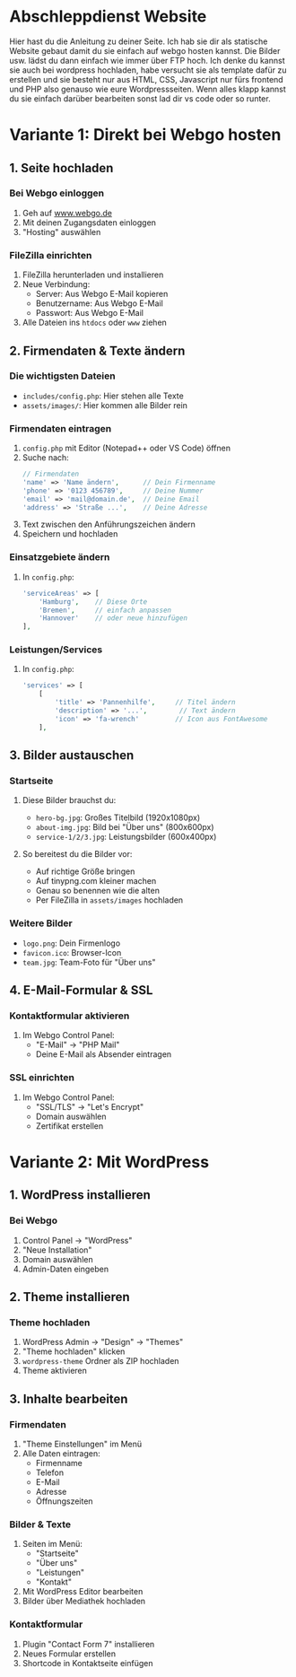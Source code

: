 # Abschleppdienst Website

Hier hast du die Anleitung zu deiner Seite. Ich hab sie dir als statische Website gebaut damit du sie einfach auf webgo hosten kannst. Die Bilder usw. lädst du dann einfach wie immer über FTP hoch. Ich denke du kannst sie auch bei wordpress hochladen, habe versucht sie als template dafür zu erstellen und sie besteht nur aus HTML, CSS, Javascript nur fürs frontend und PHP also genauso wie eure Wordpressseiten. Wenn alles klapp kannst du sie einfach darüber bearbeiten sonst lad dir vs code oder so runter.

# Variante 1: Direkt bei Webgo hosten

## 1. Seite hochladen

### Bei Webgo einloggen
1. Geh auf www.webgo.de
2. Mit deinen Zugangsdaten einloggen
3. "Hosting" auswählen

### FileZilla einrichten
1. FileZilla herunterladen und installieren
2. Neue Verbindung:
   - Server: Aus Webgo E-Mail kopieren
   - Benutzername: Aus Webgo E-Mail
   - Passwort: Aus Webgo E-Mail
3. Alle Dateien ins `htdocs` oder `www` ziehen

## 2. Firmendaten & Texte ändern

### Die wichtigsten Dateien
- `includes/config.php`: Hier stehen alle Texte
- `assets/images/`: Hier kommen alle Bilder rein 

### Firmendaten eintragen
1. `config.php` mit Editor (Notepad++ oder VS Code) öffnen
2. Suche nach:
   ```php
   // Firmendaten
   'name' => 'Name ändern',      // Dein Firmenname
   'phone' => '0123 456789',     // Deine Nummer
   'email' => 'mail@domain.de',  // Deine Email
   'address' => 'Straße ...',    // Deine Adresse
   ```
3. Text zwischen den Anführungszeichen ändern
4. Speichern und hochladen

### Einsatzgebiete ändern
1. In `config.php`:
   ```php
   'serviceAreas' => [
       'Hamburg',    // Diese Orte
       'Bremen',     // einfach anpassen
       'Hannover'    // oder neue hinzufügen
   ],
   ```

### Leistungen/Services
1. In `config.php`:
   ```php
   'services' => [
       [
           'title' => 'Pannenhilfe',     // Titel ändern
           'description' => '...',        // Text ändern
           'icon' => 'fa-wrench'         // Icon aus FontAwesome
       ],
   ```

## 3. Bilder austauschen

### Startseite
1. Diese Bilder brauchst du:
   - `hero-bg.jpg`: Großes Titelbild (1920x1080px)
   - `about-img.jpg`: Bild bei "Über uns" (800x600px)
   - `service-1/2/3.jpg`: Leistungsbilder (600x400px)

2. So bereitest du die Bilder vor:
   - Auf richtige Größe bringen
   - Auf tinypng.com kleiner machen
   - Genau so benennen wie die alten
   - Per FileZilla in `assets/images` hochladen

### Weitere Bilder
- `logo.png`: Dein Firmenlogo
- `favicon.ico`: Browser-Icon
- `team.jpg`: Team-Foto für "Über uns"

## 4. E-Mail-Formular & SSL

### Kontaktformular aktivieren
1. Im Webgo Control Panel:
   - "E-Mail" → "PHP Mail"
   - Deine E-Mail als Absender eintragen

### SSL einrichten
1. Im Webgo Control Panel:
   - "SSL/TLS" → "Let's Encrypt"
   - Domain auswählen
   - Zertifikat erstellen

# Variante 2: Mit WordPress

## 1. WordPress installieren

### Bei Webgo
1. Control Panel → "WordPress"
2. "Neue Installation"
3. Domain auswählen
4. Admin-Daten eingeben

## 2. Theme installieren

### Theme hochladen
1. WordPress Admin → "Design" → "Themes"
2. "Theme hochladen" klicken
3. `wordpress-theme` Ordner als ZIP hochladen
4. Theme aktivieren

## 3. Inhalte bearbeiten

### Firmendaten
1. "Theme Einstellungen" im Menü
2. Alle Daten eintragen:
   - Firmenname
   - Telefon
   - E-Mail
   - Adresse
   - Öffnungszeiten

### Bilder & Texte
1. Seiten im Menü:
   - "Startseite"
   - "Über uns" 
   - "Leistungen"
   - "Kontakt"
2. Mit WordPress Editor bearbeiten
3. Bilder über Mediathek hochladen

### Kontaktformular
1. Plugin "Contact Form 7" installieren
2. Neues Formular erstellen
3. Shortcode in Kontaktseite einfügen

